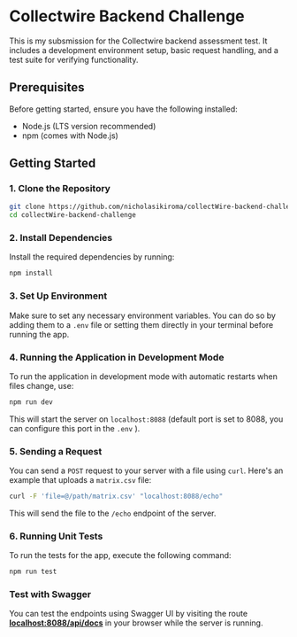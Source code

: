 # Collectwire Backend Challenge

This is my subsmission for the Collectwire backend assessment test. It includes a development environment setup, basic request handling, and a test suite for verifying functionality.

## Prerequisites

Before getting started, ensure you have the following installed:

- Node.js (LTS version recommended)
- npm (comes with Node.js)

## Getting Started

### 1. Clone the Repository

```bash
git clone https://github.com/nicholasikiroma/collectWire-backend-challenge.git
cd collectWire-backend-challenge
```

### 2. Install Dependencies

Install the required dependencies by running:

```bash
npm install
```

### 3. Set Up Environment

Make sure to set any necessary environment variables. You can do so by adding them to a `.env` file or setting them directly in your terminal before running the app.

### 4. Running the Application in Development Mode

To run the application in development mode with automatic restarts when files change, use:

```bash
npm run dev
```

This will start the server on `localhost:8088` (default port is set to 8088, you can configure this port in the `.env` ).

### 5. Sending a Request

You can send a `POST` request to your server with a file using `curl`. Here's an example that uploads a `matrix.csv` file:

```bash
curl -F 'file=@/path/matrix.csv' "localhost:8088/echo"
```

This will send the file to the `/echo` endpoint of the server.

### 6. Running Unit Tests

To run the tests for the app, execute the following command:

```bash
npm run test
```

### Test with Swagger

You can test the endpoints using Swagger UI by visiting the route **[localhost:8088/api/docs](localhost:8088/api/docs)** in your browser while the server is running.
